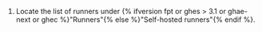  1. Locate the list of runners under {% ifversion fpt or ghes > 3.1 or ghae-next or ghec %}"Runners"{% else %}"Self-hosted runners"{% endif %}.
